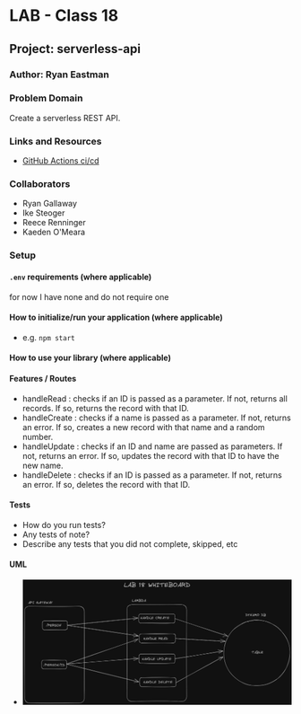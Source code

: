 # LAB - Class 18

## Project: serverless-api

### Author: Ryan Eastman

### Problem Domain

Create a serverless REST API.

### Links and Resources

- [GitHub Actions ci/cd](https://github.com/rkgallaway/server-deployment-practice-d51/actions)
<!-- - [back-end server url](http://xyz.com) (when applicable)
- [front-end application](http://xyz.com) (when applicable) -->

### Collaborators

- Ryan Gallaway
- Ike Steoger
- Reece Renninger
- Kaeden O'Meara

### Setup

#### `.env` requirements (where applicable)

for now I have none and do not require one

#### How to initialize/run your application (where applicable)

- e.g. `npm start`

#### How to use your library (where applicable)

#### Features / Routes

- handleRead : checks if an ID is passed as a parameter. If not, returns all records. If so, returns the record with that ID.
- handleCreate : checks if a name is passed as a parameter. If not, returns an error. If so, creates a new record with that name and a random number.
- handleUpdate : checks if an ID and name are passed as parameters. If not, returns an error. If so, updates the record with that ID to have the new name.
- handleDelete : checks if an ID is passed as a parameter. If not, returns an error. If so, deletes the record with that ID.

#### Tests

- How do you run tests?
- Any tests of note?
- Describe any tests that you did not complete, skipped, etc

#### UML

- ![UML Diagram](./public/lab18Whiteboard.png)
